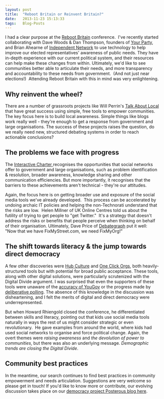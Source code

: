 ```yaml
---
layout: post
title:  "Reboot Britain or Reinvent Britain?"
date:   2013-11-23 15:13:33
tags:   Blog-Posts
---
```


I had a clear purpose at the <a href="http://www.rebootbritain.com/">Reboot Britain</a> conference.  I've recently started collaborating with Dave Woods &amp; Dan Thompson, founders of <a href="http://www.unlockdemocracy.org.uk/?p=80">Your Party</a>, and Brian Ahearne of <a href="http://www.independentnetwork.org.uk/">Independent Network</a> to use technology to help improve our elected representatives' awareness of public needs. They have in-depth experience with our current political system, and their resources can help make these changes from within. Ultimately, we'd like to see communities better able to articulate their needs, and more transparency and accountability to these needs from government.  (And not just near elections!)  Attending Reboot Britain with this in mind was very enlightening.
<h2>Why reinvent the wheel?</h2>
There are a number of grassroots projects like Will Perrin's <a href="http://talkaboutlocal.org/">Talk About Local</a> that have great success using simple, free tools to empower communities. The key focus here is to build local awareness. Simple things like blogs work really well - they're enough to get a response from government and large organisations. The success of these projects raises the question, do we really need new, structured debating systems in order to reach actionable conclusions?
<h2>The problems we face with progress</h2>
The <a href="http://www.interactivecharter.org/">Interactive Charter </a>recognises the opportunities that social networks offer to government and large organisations, such as problem identification &amp; resolution, broader awareness, knowledge sharing and other communication efficiencies. But more importantly, it recognises that the barriers to these achievements aren't technical - they're our attitudes.

Again, the focus here is on getting broader use and exposure of the social media tools we've already developed.  This process can be accelerated by undoing archaic IT policies and helping the non-Technorati understand that the risks are low.  Helen Millner of UK Online Centres told us about the futility of trying to get people to "get Twitter."  It's a strategy that doesn't address the risks or benefits that people perceive when thinking on behalf of their organisation. Ultimately, Dave Price of <a href="http://debategraph.org/">Debategraph</a> put it well: "Now that we have FixMyStreet.com, we need FixMyOrg!"
<h2>The shift towards literacy &amp; the jump towards direct democracy</h2>
A few other discoveries were <a href="http://hubculture.com/">Hub Culture</a> and <a href="http://www.oneclickor.gs/">One Click Orgs</a>, both heavily-structured tools but with potential for broad public acceptance. These tools, along with other digital solutions, were particularly scrutenized with the Digital Divide argument. I was surprised that even the supporters of these tools were unaware of the <a href="http://en.wikipedia.org/wiki/YouGov#Accuracy">accuracy of YouGov</a> or the progress made by <a href="http://en.wikipedia.org/wiki/Deliberative_opinion_poll">deliberative polling</a>. The absence of this knowledge in the discussion was disheartening, and I felt the merits of digital and direct democracy were underrepresented.

But when Howard Rhiengold closed the conference, he differentiated between skills and literacy, pointing out that kids use social media tools naturally in ways the rest of us might consider strategic or even revolutionary.  He gave examples from around the world, where kids had used social networks to organise and force political change. Again, the overt themes were <em>raising awareness</em> and<em> the devolution of power to communities</em>, but there was also an underlying message. <em>Demographic trends are closing the Digital Divide</em>.
<h2>Community best practices</h2>
In the meantime, our search continues to find best practices in community empowerment and needs articulation. Suggestions are very welcome so please get in touch! If you'd like to know more or contribute, our evolving discussion takes place on our <a href="http://democracyproject.posterous.com">democracy project Posterous blog here</a>.

